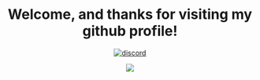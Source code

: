 
<h1 align="center">Welcome, and thanks for visiting my github profile!</h1>
<p align="center">
  <tr>
    <p align="center"> <a href="https://discord.id"><img src="https://i.imgur.com/90DFRSI.png" alt="discord"/></a> </p>
    <p align="center"> <td align="center" style="padding=0;width=50%;">
      <img src="https://github-readme-stats-sigma-five.vercel.app/api/?username=r3w33&title_color=4F8CC9&text_color=9f9f9f&show_icons=true&bg_color=00000000&hide_border=true&icon_color=4F8CC9&hide_title=true&count_private=true&include_all_commits=true&enable_animations=true" /> </p>
      
   
        
  </tr>

  


  
</p>
